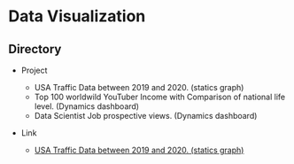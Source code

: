 # Data Visualization 

## Directory

- Project
  - USA Traffic Data between 2019 and 2020. (statics graph)
  - Top 100 worldwild YouTuber Income with Comparison of national life level. (Dynamics dashboard)
  - Data Scientist Job prospective views. (Dynamics dashboard)

- Link
  - [USA Traffic Data between 2019 and 2020. (statics graph)](https://okty1227.github.io/bie_portfolio/)
